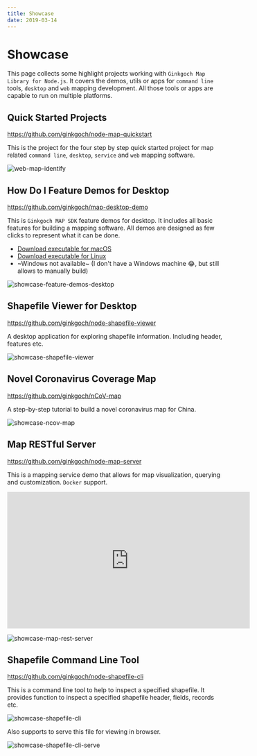 ```yaml
---
title: Showcase
date: 2019-03-14
---
```

# Showcase
This page collects some highlight projects working with `Ginkgoch Map Library for Node.js`. It covers the demos, utils or apps for `command line` tools, `desktop` and `web` mapping development. All those tools or apps are capable to run on multiple platforms.

## Quick Started Projects
https://github.com/ginkgoch/node-map-quickstart

This is the project for the four step by step quick started project for map related `command line`, `desktop`, `service` and `web` mapping software.

![web-map-identify](/assets/web-map-identify.gif)

## How Do I Feature Demos for Desktop
https://github.com/ginkgoch/map-desktop-demo

This is `Ginkgoch MAP SDK` feature demos for desktop. It includes all basic features for building a mapping software. All demos are designed as few clicks to represent what it can be done.

* [Download executable for macOS](https://ginkgoch.s3.us-east-2.amazonaws.com/desktop-demo/ginkgoch-feature-demos-for-desktop-1.0.0-mac.zip)
* [Download executable for Linux](https://ginkgoch.s3.us-east-2.amazonaws.com/desktop-demo/ginkgoch-feature-demos-for-desktop-1.0.0.AppImage)
* ~Windows not available~ (I don't have a Windows machine 😂, but still allows to manually build)

![showcase-feature-demos-desktop](/assets/showcase-feature-demos-desktop.png)

## Shapefile Viewer for Desktop
https://github.com/ginkgoch/node-shapefile-viewer

A desktop application for exploring shapefile information. Including header, features etc.

![showcase-shapefile-viewer](/assets/showcase-shapefile-viewer.png)

## Novel Coronavirus Coverage Map
https://github.com/ginkgoch/nCoV-map

A step-by-step tutorial to build a novel coronavirus map for China.

![showcase-ncov-map](/assets/showcase-ncov-map.png)

## Map RESTful Server
https://github.com/ginkgoch/node-map-server

This is a mapping service demo that allows for map visualization, querying and customization. `Docker` support.

<iframe width="560" height="315" src="https://www.youtube.com/embed/EvgRDlh0V6E" frameborder="0" allow="accelerometer; autoplay; encrypted-media; gyroscope; picture-in-picture" allowfullscreen></iframe>

![showcase-map-rest-server](/assets/showcase-map-rest-server.png)

## Shapefile Command Line Tool
https://github.com/ginkgoch/node-shapefile-cli

This is a command line tool to help to inspect a specified shapefile. It provides function to inspect a specified shapefile header, fields, records etc.

![showcase-shapefile-cli](/assets/showcase-shapefile-cli.gif)

Also supports to serve this file for viewing in browser.

![showcase-shapefile-cli-serve](/assets/showcase-shapefile-cli-serve.png)

